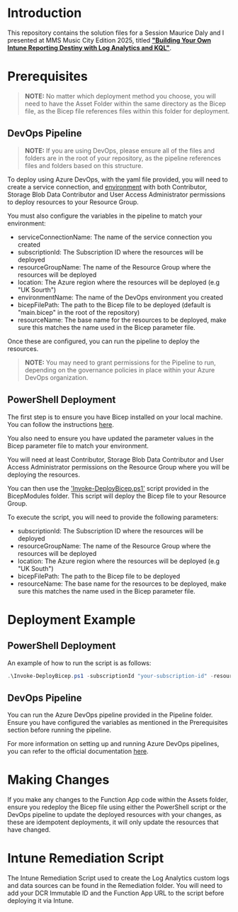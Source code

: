 # Introduction

This repository contains the solution files for a Session Maurice Daly and I presented at MMS Music City Edition 2025, titled [**"Building Your Own Intune Reporting Destiny with Log Analytics and KQL"**](https://mms2025music.sched.com/event/27LYz/building-your-own-intune-reporting-destiny-with-log-analytics-and-kql).

# Prerequisites

> **NOTE:** No matter which deployment method you choose, you will need to have the Asset Folder within the same directory as the Bicep file, as the Bicep file references files within this folder for deployment.

## DevOps Pipeline

> **NOTE:** If you are using DevOps, please ensure all of the files and folders are in the root of your repository, as the pipeline references files and folders based on this structure.

To deploy using Azure DevOps, with the yaml file provided, you will need to create a service connection, and [environment](https://learn.microsoft.com/en-us/azure/devops/pipelines/process/environments?view=azure-devops) with both Contributor, Storage Blob Data Contributor and User Access Administrator permissions to deploy resources to your Resource Group.

You must also configure the variables in the pipeline to match your environment:

- serviceConnectionName: The name of the service connection you created
- subscriptionId: The Subscription ID where the resources will be deployed
- resourceGroupName: The name of the Resource Group where the resources will be deployed
- location: The Azure region where the resources will be deployed (e.g "UK Sourth")
- environmentName: The name of the DevOps environment you created
- bicepFilePath: The path to the Bicep file to be deployed (default is "main.bicep" in the root of the repository)
- resourceName: The base name for the resources to be deployed, make sure this matches the name used in the Bicep parameter file.

Once these are configured, you can run the pipeline to deploy the resources.

> **NOTE:** You may need to grant permissions for the Pipeline to run, depending on the governance policies in place within your Azure DevOps organization.

## PowerShell Deployment

The first step is to ensure you have Bicep installed on your local machine. You can follow the instructions [here](https://learn.microsoft.com/en-us/azure/azure-resource-manager/bicep/install).

You also need to ensure you have updated the parameter values in the Bicep parameter file to match your environment.

You will need at least Contributor, Storage Blob Data Contributor and User Access Administrator permissions on the Resource Group where you will be deploying the resources.

You can then use the ['Invoke-DeployBicep.ps1'](/Bicep%20Deployment/Invoke-DeployBicep.ps1) script provided in the BicepModules folder. This script will deploy the Bicep file to your Resource Group.

To execute the script, you will need to provide the following parameters:

- subscriptionId: The Subscription ID where the resources will be deployed
- resourceGroupName: The name of the Resource Group where the resources will be deployed
- location: The Azure region where the resources will be deployed (e.g "UK South")
- bicepFilePath: The path to the Bicep file to be deployed
- resourceName: The base name for the resources to be deployed, make sure this matches the name used in the Bicep parameter file.

# Deployment Example

## PowerShell Deployment

An example of how to run the script is as follows:

```powershell
.\Invoke-DeployBicep.ps1 -subscriptionId "your-subscription-id" -resourceGroupName "your-resource-group-name" -location "your-location" -bicepFilePath "path-to-your-bicep-file" -resourceName "your-resource-base-name"
```

## DevOps Pipeline

You can run the Azure DevOps pipeline provided in the Pipeline folder. Ensure you have configured the variables as mentioned in the Prerequisites section before running the pipeline.

For more information on setting up and running Azure DevOps pipelines, you can refer to the official documentation [here](https://learn.microsoft.com/en-us/azure/devops/pipelines/get-started-yaml?view=azure-devops).

# Making Changes

If you make any changes to the Function App code within the Assets folder, ensure you redeploy the Bicep file using either the PowerShell script or the DevOps pipeline to update the deployed resources with your changes, as these are idempotent deployments, it will only update the resources that have changed.

# Intune Remediation Script

The Intune Remediation Script used to create the Log Analytics custom logs and data sources can be found in the Remediation folder. You will need to add your DCR Immutable ID and the Function App URL to the script before deploying it via Intune.
